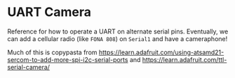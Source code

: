 # UART Camera
Reference for how to operate a UART on alternate serial pins.
Eventually, we can add a cellular radio (like `FONA 808`) on `Serial1` and have a cameraphone!

Much of this is copypasta from https://learn.adafruit.com/using-atsamd21-sercom-to-add-more-spi-i2c-serial-ports and https://learn.adafruit.com/ttl-serial-camera/
